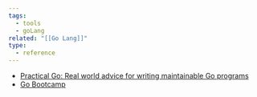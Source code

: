 ```yaml
---
tags:
  - tools
  - goLang
related: "[[Go Lang]]"
type:
  - reference
---
```

- [Practical Go: Real world advice for writing maintainable Go programs](https://dave.cheney.net/practical-go/presentations/qcon-china.html)
- [Go Bootcamp](https://www.udemy.com/course/learn-go-the-complete-bootcamp-course-golang/)

